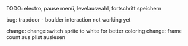 TODO:
electro,
pause menü,
levelauswahl,
fortschritt speichern

bug: trapdoor - boulder interaction not working yet

change: change switch sprite to white for better coloring
change: frame count aus plist auslesen